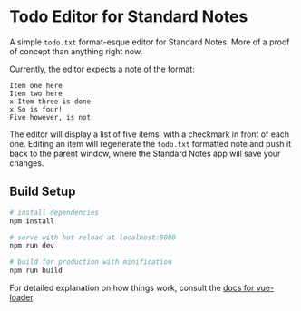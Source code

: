 # Todo Editor for Standard Notes

A simple `todo.txt` format-esque editor for Standard Notes. More of a proof of concept than anything right now.

Currently, the editor expects a note of the format:

    Item one here
    Item two here
    x Item three is done
    x So is four!
    Five however, is not

The editor will display a list of five items, with a checkmark in front of each one. Editing an item will regenerate
the `todo.txt` formatted note and push it back to the parent window, where the Standard Notes app will save your changes.

## Build Setup

``` bash
# install dependencies
npm install

# serve with hot reload at localhost:8080
npm run dev

# build for production with minification
npm run build
```

For detailed explanation on how things work, consult the [docs for vue-loader](http://vuejs.github.io/vue-loader).
